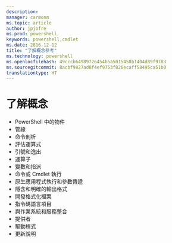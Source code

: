 ```yaml
---
description: 
manager: carmonm
ms.topic: article
author: jpjofre
ms.prod: powershell
keywords: powershell,cmdlet
ms.date: 2016-12-12
title: "了解概念參考"
ms.technology: powershell
ms.openlocfilehash: 49cccb64989726454b5a5015458b1404d89f9783
ms.sourcegitcommit: 8acbf9827ad8f4ef9753f826ecaff58495ca51b0
translationtype: HT
---
```

# <a name="understanding-concepts"></a>了解概念

*  PowerShell 中的物件  
*  管線
*  命令剖析
*  評估運算式
*  引號和逸出
*  運算子
*  變數和指派
*  命令或 Cmdlet 執行
*  原生應用程式執行和參數傳遞
*  隱含和明確的輸出格式
*  開發格式化檔案
*  指令碼語言項目
*  與作業系統和服務整合
*  提供者
*  驅動程式
*  更新說明 

